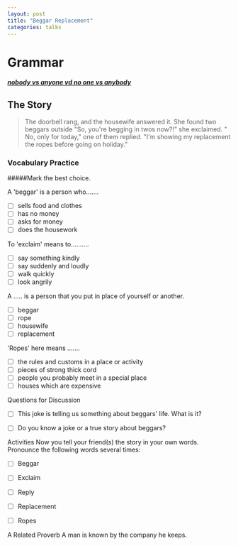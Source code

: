 ```yaml
---
layout: post
title: "Beggar Replacement"
categories: talks
---
```



# Grammar

##### [nobody vs anyone vd no one vs anybody](https://www.yazigi.com.br/noticias/ingles/nobody-anyone-no-one-anybody-qual-utilizar)

## The Story

> The doorbell rang, and the housewife answered it. She found two beggars outside "So, you're begging in twos now?!" she exclaimed. " No, only for today," one of them replied. "I'm showing my replacement the ropes before going on holiday."



### Vocabulary Practice
#####Mark the best choice.

A 'beggar' is a person who.......
 - [ ] sells food and clothes
 - [ ] has no money
 - [ ] asks for money
 - [ ] does the housework

To 'exclaim' means to..........
 - [ ] say something kindly
 - [ ] say suddenly and loudly
 - [ ] walk quickly
 - [ ] look angrily

A ..... is a person that you put in place of yourself or another.
 - [ ] beggar
 - [ ] rope
 - [ ] housewife
 - [ ] replacement

'Ropes' here means .......
 - [ ] the rules and customs in a place or activity
 - [ ] pieces of strong thick cord
 - [ ] people you probably meet in a special place
 - [ ] houses which are expensive

Questions for Discussion
 - [ ] This joke is telling us something about beggars' life. What is it?
 - [ ] Do you know a joke or a true story about beggars?


Activities
Now you tell your friend(s) the story in your own words.
Pronounce the following words several times:
 - [ ] Beggar
 - [ ] Exclaim
 - [ ] Reply
 - [ ] Replacement
 - [ ] Ropes


A Related Proverb
A man is known by the company he keeps.



